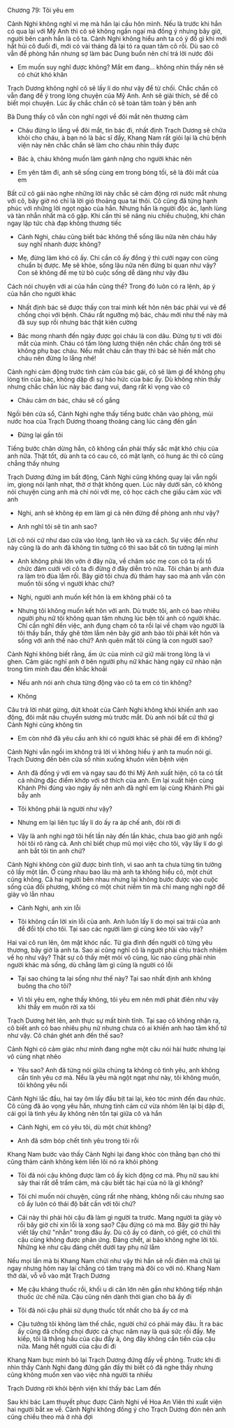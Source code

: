 




Chương 79: Tôi yêu em

Cảnh Nghi không nghĩ vì mẹ mà hắn lại cầu hôn mình. Nếu là trước khi hắn có qua lại với Mỹ Anh thì cô sẽ không ngần ngại mà đồng ý nhưng bây giờ, người bên cạnh hắn là cô ta. Cảnh Nghi không hiểu anh ta có ý đồ gì khi mới hắt hủi cô đuổi đi, mới có vài tháng đã lại tỏ ra quan tâm cô rồi. Dù sao cô vẫn đề phòng hắn nhưng sợ làm bác Dung buồn nên chỉ trả lời nước đôi

- Em muốn suy nghĩ được không? Mắt em đang... không nhìn thấy nên sẽ có chút khó khăn

Trạch Dương không nghĩ cô sẽ lấy lí do như vậy để từ chối. Chắc chắn cô vẫn đang để ý trong lòng chuyện của Mỹ Anh. Anh sẽ giải thích, sẽ để cô biết mọi chuyện. Lúc ấy chắc chắn cô sẽ toàn tâm toàn ý bên anh

Bà Dung thấy cô vẫn còn nghĩ ngợi về đôi mắt nên thương cảm

- Cháu đừng lo lắng về đôi mắt, tin bác đi, nhất định Trạch Dương sẽ chữa khỏi cho cháu, à bạn nó là bác sĩ đấy, Khang Nam rất giỏi lại là chủ bệnh viện này nên chắc chắn sẽ làm cho cháu nhìn thấy được

- Bác à, cháu không muốn làm gánh nặng cho người khác nên

- Em yên tâm đi, anh sẽ sống cùng em trong bóng tối, sẽ là đôi mắt của em

Bất cứ cô gái nào nghe những lời này chắc sẽ cảm động rơi nước mắt nhưng với cô, bây giờ nó chỉ là lời gió thoảng qua tai thôi. Cô cũng đã từng hạnh phúc với những lời ngọt ngào của hắn. Nhưng hắn là người độc ác, lạnh lùng và tàn nhẫn nhất mà cô gặp. Khi cần thì sẽ nâng niu chiều chuộng, khi chán ngay lập tức chà đạp không thương tiếc

- Cảnh Nghi, cháu cũng biết bác không thể sống lâu nữa nên cháu hãy suy nghĩ nhanh được không?

- Mẹ, đừng làm khó cô ấy. Chỉ cần cô ấy đồng ý thì cưới ngay con cũng chuẩn bị được. Mẹ sẽ khỏe, sống lâu nữa nên đừng bi quan như vậy? Con sẽ không để mẹ từ bỏ cuộc sống dễ dàng như vậy đâu

Cách nói chuyện với ai của hắn cũng thế? Trong đó luôn có ra lệnh, áp ý của hắn cho người khác

- Nhất định bác sẽ được thấy con trai mình kết hôn nên bác phải vui vẻ để chống chọi với bệnh. Cháu rất ngưỡng mộ bác, cháu mới như thế này mà đã suy sụp rồi nhưng bác thật kiên cường

- Bác mong nhanh đến ngày được gọi cháu là con dâu. Đừng tự ti với đôi mắt của mình. Cháu có tấm lòng lương thiện nên chắc chắn ông trời sẽ không phụ bạc cháu. Nếu mắt cháu cần thay thì bác sẽ hiến mắt cho cháu nên đừng lo lắng nhé!

Cảnh nghi cảm động trước tình cảm của bác gái, cô sẽ làm gì để không phụ lòng tin của bác, không dập đi sự háo hức của bác ấy. Dù không nhìn thấy nhưng chắc chắn lúc này bác đang vui, đang rất kì vọng vào cô

- Cháu cảm ơn bác, cháu sẽ cố gắng

Ngồi bên cửa sổ, Cảnh Nghi nghe thấy tiếng bước chân vào phòng, mùi nước hoa của Trạch Dương thoang thoảng càng lúc càng đến gần

- Đừng lại gần tôi

Tiếng bước chân dừng hẳn, cô không cần phải thấy sắc mặt khó chịu của anh nữa. Thật tốt, dù anh ta có cau có, có mặt lạnh, có hung ác thì cô cũng chẳng thấy nhưng

Trạch Dương đứng im bất động, Cảnh Nghi cũng không quay lại vẫn ngồi im, giọng nói lạnh nhạt, thờ ơ thật không quen. Lúc nãy dưới sân, cô không nói chuyện cùng anh mà chỉ nói với mẹ, cô học cách che giấu cảm xúc với anh

- Nghi, anh sẽ không ép em làm gì cả nên đừng đề phòng anh như vậy?

- Anh nghĩ tôi sẽ tin anh sao?

Lời cô nói cứ như dao cứa vào lòng, lạnh lẽo và xa cách. Sự việc đến như này cũng là do anh đã không tin tưởng cô thì sao bắt cô tin tưởng lại mình

- Anh không phải lởn vởn ở đây nữa, về chăm sóc mẹ con cô ta rồi tổ chức đám cưới với cô ta đi đừng ở đây diễn trò nữa. Tôi chán bị anh đưa ra làm trò đùa lắm rồi. Bây giờ tôi chưa đủ thảm hay sao mà anh vẫn còn muốn tôi sống vì người khác chứ?

- Nghi, người anh muốn kết hôn là em không phải cô ta

- Nhưng tôi không muốn kết hôn với anh. Dù trước tôi, anh có bao nhiêu người phụ nữ tôi không quan tâm nhưng lúc bên tôi anh có người khác. Chỉ cần nghĩ đến việc, anh đụng chạm cô ta rồi lại về chạm vào người là tôi thấy bẩn, thấy ghê tởm lắm nên bây giờ anh bảo tôi phải kết hôn và sống với anh thế nào chứ? Anh quên mất tôi cũng là con người sao?

Cảnh Nghi không biết rằng, ấm ức của mình cứ giữ mãi trong lòng là vì ghen. Cảm giác nghĩ anh ở bên người phụ nữ khác hàng ngày cứ nhào nặn trong tim mình đau đến khắc khoải

- Nếu anh nói anh chưa từng động vào cô ta em có tin không?

- Không

Câu trả lời nhát gừng, dứt khoát của Cảnh Nghi không khỏi khiến anh xao động, đôi mắt nâu chuyển sương mù trước mắt. Dù anh nói bất cứ thứ gì Cảnh Nghi cũng không tin

- Em còn nhớ đã yêu cầu anh khi có người khác sẽ phải để em đi không?

Cảnh Nghi vẫn ngồi im không trả lời vì không hiểu ý anh ta muốn nói gì. Trạch Dương đến bên cửa sổ nhìn xuống khuôn viên bệnh viện

- Anh đã đồng ý với em và ngay sau đó thì Mỹ Anh xuất hiện, cô ta có tất cả những đặc điểm khớp với sở thích của anh. Em lại xuất hiện cùng Khánh Phi đúng vào ngày ấy nên anh đã nghĩ em lại cùng Khánh Phi gài bẫy anh

- Tôi không phải là người như vậy?

- Nhưng em lại liên tục lấy lí do ấy ra áp chế anh, đòi rời đi

- Vậy là anh nghi ngờ tôi hết lần này đến lần khác, chưa bao giờ anh ngồi hỏi tôi rõ ràng cả. Anh chỉ biết chụp mũ mọi việc cho tôi, vậy lấy lí do gì anh bắt tôi tin anh chứ?

Cảnh Nghi không còn giữ được bình tĩnh, vì sao anh ta chưa từng tin tưởng cô lấy một lần. Ở cùng nhau bao lâu mà anh ta không hiểu cô, một chút cũng không. Cả hai người bên nhau nhưng lại không bước được vào cuộc sống của đối phương, không có một chút niềm tin mà chỉ mang nghi ngờ để giày vò lẫn nhau

- Cảnh Nghi, anh xin lỗi

- Tôi không cần lời xin lỗi của anh. Anh luôn lấy lí do mọi sai trái của anh để đổi tội cho tôi. Tại sao các người làm gì cũng kéo tôi vào vậy?

Hai vai cô run lên, ôm mặt khóc nấc. Từ gia đình đến người cô từng yêu thương, bây giờ là anh ta. Sao ai cũng nghĩ cô là người phải chịu trách nhiệm về họ như vậy? Thật sự cô thấy mệt mỏi vô cùng, lúc nào cũng phải nhìn người khác mà sống, dù chẳng làm gì cũng là người có lỗi

- Tại sao chúng ta lại sống như thế này? Tại sao nhất định anh không buông tha cho tôi?

- Vì tôi yêu em, nghe thấy không, tôi yêu em nên mới phát điên như vậy khi thấy em muốn rời xa tôi

Trạch Dương hét lên, anh thực sự mất bình tĩnh. Tại sao cô không nhận ra, cô biết anh có bao nhiêu phụ nữ nhưng chưa có ai khiến anh hao tâm khổ tứ như vậy. Cô chán ghét anh đến thế sao?

Cảnh Nghi có cảm giác như mình đang nghe một câu nói hài hước nhưng lại vô cùng nhạt nhẽo

- Yêu sao? Anh đã từng nói giữa chúng ta không có tình yêu, anh không cần tình yêu cơ mà. Nếu là yêu mà ngột ngạt như này, tôi không muốn, tôi không yêu nổi

Cảnh Nghi lắc đầu, hai tay ôm lấy đầu bịt tai lại, kéo tóc mình đến đau nhức. Cô cũng đã ảo vọng yêu hắn, nhưng tình cảm cứ vừa nhóm lên lại bị dập đi, cái gọi là tình yêu ấy không nên tồn tại giữa cô và hắn

- Cảnh Nghi, em có yêu tôi, dù một chút không?

- Anh đã sớm bóp chết tình yêu trong tôi rồi

Khang Nam bước vào thấy Cảnh Nghi lại đang khóc còn thằng bạn chó thì cũng thảm cảnh không kém liền lôi nó ra khỏi phòng

- Tôi đã nói cậu không được làm cô ấy kích động cơ mà. Phụ nữ sau khi sảy thai rất dễ trầm cảm, mà cậu biết tác hại của nó là gì không?

- Tôi chỉ muốn nói chuyện, cũng rất nhẹ nhàng, không nổi cáu nhưng sao cô ấy luôn có thái độ bất cần với tôi chứ?

- Cái này thì phải hỏi cậu đã làm gì người ta trước. Mang người ta giày vò rồi bây giờ chỉ xin lỗi là xong sao? Cậu đừng có mà mơ. Bây giờ thì hãy viết lấy chữ "nhẫn" trong đầu ấy. Dù cô ấy có đánh, có giết, có chửi thì cậu cũng không được phản ứng. Đáng chết, ai bảo không nghe lời tôi. Những kẻ như cậu đáng chết dưới tay phụ nữ lắm

Nếu mọi lần mà bị Khang Nam chửi như vậy thì hắn sẽ nổi điên mà chửi lại ngay nhưng hôm nay lại chẳng có tâm trạng mà đôi co với nó. Khang Nam thở dài, vỗ vỗ vào mặt Trạch Dương

- Mẹ cậu kháng thuốc rồi, khối u di căn lớn nên gần như không tiếp nhận thuốc ức chế nữa. Cậu cũng nên dành thời gian cho bà ấy đi

- Tôi đã nói cậu phải sử dụng thuốc tốt nhất cho bà ấy cơ mà

- Cậu tưởng tôi không làm thế chắc, người chứ có phải máy đâu. Ít ra bác ấy cũng đã chống chọi được cả chục năm nay là quá sức rồi đấy. Mẹ kiếp, tôi là thằng hầu của cậu đấy à, ông đây không cần tiền của cậu nữa. Mang hết người của cậu đi đi

Khang Nam bực mình bỏ lại Trạch Dương đứng đấy về phòng. Trước khi đi nhìn thấy Cảnh Nghi đang đứng gần đấy thì biết cô đã nghe thấy nhưng cũng không muốn xen vào việc nhà người ta nhiều

Trạch Dương rời khỏi bệnh viện khi thấy bác Lam đến

Sau khi bác Lam thuyết phục được Cảnh Nghi về Hoa An Viên thì xuất viện hai người bắt xe về. Cảnh Nghi không đồng ý cho Trạch Dương đón nên anh cũng chiều theo mà ở nhà đợi




